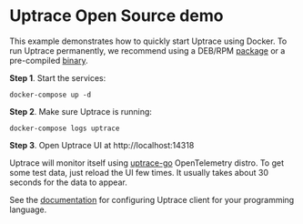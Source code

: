 # Uptrace Open Source demo

This example demonstrates how to quickly start Uptrace using Docker. To run Uptrace permanently, we
recommend using a DEB/RPM [package](https://get.uptrace.dev/guide/#packages) or a pre-compiled
[binary](https://get.uptrace.dev/guide/#binaries).

**Step 1**. Start the services:

```shell
docker-compose up -d
```

**Step 2**. Make sure Uptrace is running:

```shell
docker-compose logs uptrace
```

**Step 3**. Open Uptrace UI at http://localhost:14318

Uptrace will monitor itself using [uptrace-go](https://github.com/uptrace/uptrace-go) OpenTelemetry
distro. To get some test data, just reload the UI few times. It usually takes about 30 seconds for
the data to appear.

See the [documentation](https://get.uptrace.dev/guide/) for configuring Uptrace client for your
programming language.
